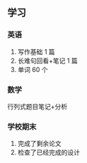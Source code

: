 ## 学习
### 英语
1. 写作基础 1 篇
2. 长难句回看+笔记 1 篇
3.  单词 60 个

### 数学
行列式题目笔记+分析

### 学校期末
1. 完成了剩余论文
2. 检查了已经完成的设计 
